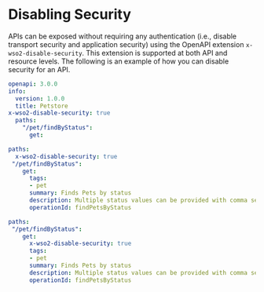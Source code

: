 # Disabling Security

APIs can be exposed without requiring any authentication (i.e., disable transport security and application security) using the OpenAPI extension `x-wso2-disable-security`. This extension is supported at both API and resource levels. The following is an example of how you can disable security for an API.

``` yml tab="API Level"
openapi: 3.0.0
info:
  version: 1.0.0
  title: Petstore
x-wso2-disable-security: true
  paths:
    "/pet/findByStatus":
      get:
```

``` yml tab="Resource Level"
paths:
  x-wso2-disable-security: true
 "/pet/findByStatus":
    get:
      tags:
      - pet
      summary: Finds Pets by status
      description: Multiple status values can be provided with comma separated strings
      operationId: findPetsByStatus
```

``` yml tab="Operation Level"
paths:
 "/pet/findByStatus":
    get:
      x-wso2-disable-security: true
      tags:
      - pet
      summary: Finds Pets by status
      description: Multiple status values can be provided with comma separated strings
      operationId: findPetsByStatus
```
